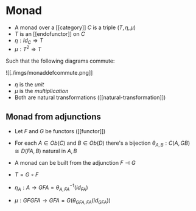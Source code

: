 # Monad

- A monad over a [[category]] $C$ is a triple $(T,\eta ,\mu)$
- $T$ is an [[endofunctor]] on $C$
- $\eta : Id_C \Rightarrow T$
- $\mu : T^2 \Rightarrow T$

Such that the following diagrams commute:

![[./imgs/monaddefcommute.png]]

- $\eta$ is the *unit*
- $\mu$ is the *multiplication*
- Both are natural transformations ([[natural-transformation]])

## Monad from adjunctions

- Let $F$ and $G$ be functors ([[functor]])
- For each $A \in Ob(C)$ and $B \in Ob(D)$ there's a bijection $\theta_{A,B} : C(A, GB) \cong D(FA,B)$ natural in $A,B$

- A monad can be built from the adjunction $F \dashv G$
- $T = G \circ F$
- $\eta_A : A \to GFA = \theta^{-1}_{A,FA}(id_{FA})$
- $\mu : GFGFA \to GFA = G(\theta_{GFA,FA}(id_{GFA}))$
